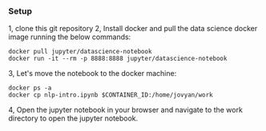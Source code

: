 ### Setup
1, clone this git repository
2, Install docker and pull the data science docker image running the below commands:
```
docker pull jupyter/datascience-notebook
docker run -it --rm -p 8888:8888 jupyter/datascience-notebook
```
3, Let's move the notebook to the docker machine:
```
docker ps -a
docker cp nlp-intro.ipynb $CONTAINER_ID:/home/jovyan/work
```
4, Open the jupyter notebook in your browser and navigate to the work directory to open the jupyter notebook.
